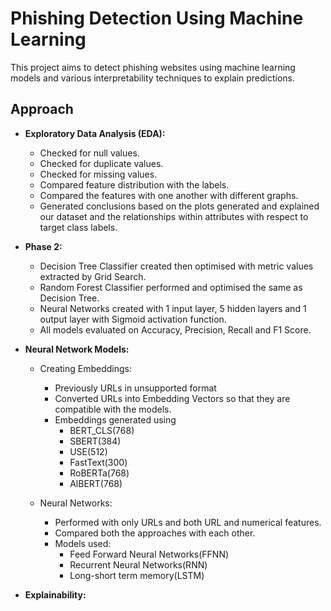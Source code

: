 # Phishing Detection Using Machine Learning

This project aims to detect phishing websites using machine learning models and various interpretability techniques to explain predictions.

## Approach
* **Exploratory Data Analysis (EDA):**
  * Checked for null values.
  * Checked for duplicate values.
  * Checked for missing values.
  * Compared feature distribution with the labels.
  * Compared the features with one another with different graphs.
  * Generated conclusions based on the plots generated and explained our dataset and the relationships within attributes with respect to target class labels.

* **Phase 2:**
  * Decision Tree Classifier created then optimised with metric values extracted by Grid Search.
  * Random Forest Classifier performed and optimised the same as Decision Tree.
  * Neural Networks created with 1 input layer, 5 hidden layers and 1 output layer with Sigmoid activation function.
  * All models evaluated on Accuracy, Precision, Recall and F1 Score.
    
* **Neural Network Models:**
  * Creating Embeddings:
    * Previously URLs in unsupported format
    * Converted URLs into Embedding Vectors so that they are compatible with the models.
    * Embeddings generated using
      * BERT_CLS(768)
      * SBERT(384)
      * USE(512)
      * FastText(300)
      * RoBERTa(768)
      * AlBERT(768)

  * Neural Networks:
    * Performed with only URLs and both URL and numerical features.
    * Compared both the approaches with each other.
    * Models used:
      * Feed Forward Neural Networks(FFNN)
      * Recurrent Neural Networks(RNN)
      * Long-short term memory(LSTM)
* **Explainability:** 
